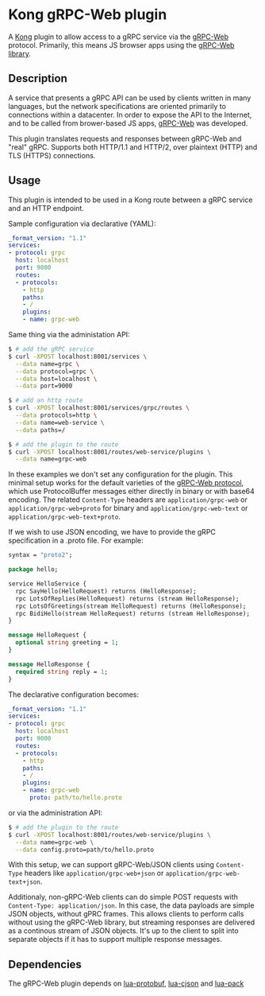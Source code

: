 # Kong gRPC-Web plugin

A [Kong] plugin to allow access to a gRPC service via the [gRPC-Web](https://github.com/grpc/grpc-web) protocol.  Primarily, this means JS browser apps using the [gRPC-Web library](https://github.com/grpc/grpc-web).

## Description

A service that presents a gRPC API can be used by clients written in many languages, but the network specifications are oriented primarily to connections within a datacenter.  In order to expose the API to the Internet, and to be called from brower-based JS apps, [gRPC-Web] was developed.

This plugin translates requests and responses between gRPC-Web and "real" gRPC.  Supports both HTTP/1.1 and HTTP/2, over plaintext (HTTP) and TLS (HTTPS) connections.

## Usage

This plugin is intended to be used in a Kong route between a gRPC service and an HTTP endpoint.

Sample configuration via declarative (YAML):

```yaml
_format_version: "1.1"
services:
- protocol: grpc
  host: localhost
  port: 9000
  routes:
  - protocols:
    - http
    paths:
    - /
    plugins:
    - name: grpc-web
```

Same thing via the administation API:

```bash
$ # add the gRPC service
$ curl -XPOST localhost:8001/services \
  --data name=grpc \
  --data protocol=grpc \
  --data host=localhost \
  --data port=9000

$ # add an http route
$ curl -XPOST localhost:8001/services/grpc/routes \
  --data protocols=http \
  --data name=web-service \
  --data paths=/

$ # add the plugin to the route
$ curl -XPOST localhost:8001/routes/web-service/plugins \
  --data name=grpc-web
```

In these examples we don't set any configuration for the plugin.  This minimal setup works for the default varieties of the [gRPC-Web protocol], which use ProtocolBuffer messages either directly in binary or with base64 encoding.  The related `Content-Type` headers are `application/grpc-web` or `application/grpc-web+proto` for binary and `application/grpc-web-text` or `application/grpc-web-text+proto`.

If we wish to use JSON encoding, we have to provide the gRPC specification in a .proto file.  For example:

```protobuf
syntax = "proto2";

package hello;

service HelloService {
  rpc SayHello(HelloRequest) returns (HelloResponse);
  rpc LotsOfReplies(HelloRequest) returns (stream HelloResponse);
  rpc LotsOfGreetings(stream HelloRequest) returns (HelloResponse);
  rpc BidiHello(stream HelloRequest) returns (stream HelloResponse);
}

message HelloRequest {
  optional string greeting = 1;
}

message HelloResponse {
  required string reply = 1;
}
```

The declarative configuration becomes:

```yaml
_format_version: "1.1"
services:
- protocol: grpc
  host: localhost
  port: 9000
  routes:
  - protocols:
    - http
    paths:
    - /
    plugins:
    - name: grpc-web
      proto: path/to/hello.proto
```

or via the administration API:

```bash
$ # add the plugin to the route
$ curl -XPOST localhost:8001/routes/web-service/plugins \
  --data name=grpc-web \
  --data config.proto=path/to/hello.proto
```

With this setup, we can support gRPC-Web/JSON clients using `Content-Type` headers like `application/grpc-web+json` or `application/grpc-web-text+json`.

Additionaly, non-gRPC-Web clients can do simple POST requests with `Content-Type: application/json`.  In this case, the data payloads are simple JSON objects, without gPRC frames.  This allows clients to perform calls without using the gRPC-Web library, but streaming responses are delivered as a continous stream of JSON objects.  It's up to the client to split into separate objects if it has to support multiple response messages.

## Dependencies

The gRPC-Web plugin depends on [lua-protobuf], [lua-cjson] and [lua-pack]

[Kong]: https://konghq.com
[gRPC-Web]: https://github.com/grpc/grpc-web
[gRPC-Web protocol]: https://github.com/grpc/grpc/blob/master/doc/PROTOCOL-WEB.md#protocol-differences-vs-grpc-over-http2
[lua-protobuf]: https://github.com/starwing/lua-protobuf
[lua-cjson]: https://github.com/openresty/lua-cjson
[lua-pack]: https://github.com/Kong/lua-pack
